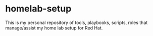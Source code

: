 # homelab-setup
This is my personal repository of tools, playbooks, scripts, roles that manage/assist my home lab setup for Red Hat.
